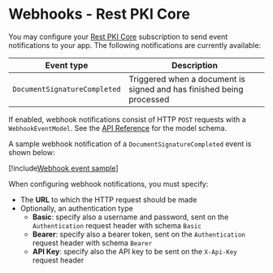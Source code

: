 ﻿# Webhooks - Rest PKI Core

You may configure your [Rest PKI Core](../index.md) subscription to send event notifications to your app. The following notifications are currently available:

Event type                   | Description
---------------------------- | -----------
`DocumentSignatureCompleted` | Triggered when a document is signed and has finished being processed

If enabled, webhook notifications consist of HTTP `POST` requests with a `WebhookEventModel`. See the [API Reference](https://core-hml.pki.rest/swagger) for the model schema.

A sample webhook notification of a `DocumentSignatureCompleted` event is shown below:

[!include[Webhook event sample](../../../../../includes/rest-pki/core/webhook-event-sample.md)]

When configuring webhook notifications, you must specify:

* The **URL** to which the HTTP request should be made
* Optionally, an authentication type
  * **Basic**: specify also a username and password, sent on the `Authentication` request header with schema `Basic`
  * **Bearer**: specify also a bearer token, sent on the `Authentication` request header with schema `Bearer`
  * **API Key**: specify also the API key to be sent on the `X-Api-Key` request header

